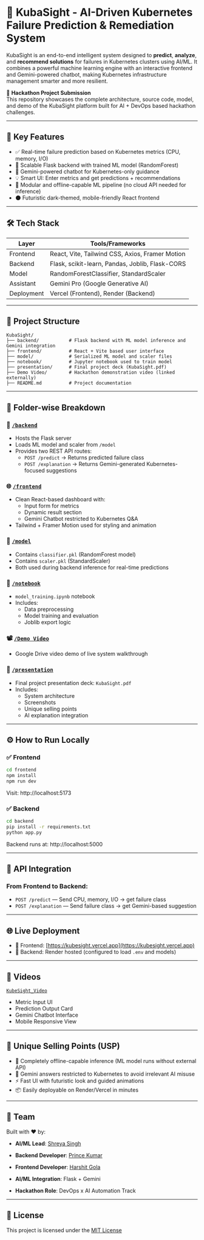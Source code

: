 
# 🚀 KubaSight - AI-Driven Kubernetes Failure Prediction & Remediation System



KubaSight is an end-to-end intelligent system designed to **predict**, **analyze**, and **recommend solutions** for failures in Kubernetes clusters using AI/ML. It combines a powerful machine learning engine with an interactive frontend and Gemini-powered chatbot, making Kubernetes infrastructure management smarter and more resilient.

🎯 **Hackathon Project Submission**  
This repository showcases the complete architecture, source code, model, and demo of the KubaSight platform built for AI + DevOps based hackathon challenges.

---

## 📌 Key Features

- ✅ Real-time failure prediction based on Kubernetes metrics (CPU, memory, I/O)
- 🔁 Scalable Flask backend with trained ML model (RandomForest)
- 🤖 Gemini-powered chatbot for Kubernetes-only guidance
- 💡 Smart UI: Enter metrics and get predictions + recommendations
- 🧠 Modular and offline-capable ML pipeline (no cloud API needed for inference)
- 🌑 Futuristic dark-themed, mobile-friendly React frontend

---

## 🛠️ Tech Stack

| Layer      | Tools/Frameworks |
|------------|------------------|
| Frontend   | React, Vite, Tailwind CSS, Axios, Framer Motion |
| Backend    | Flask, scikit-learn, Pandas, Joblib, Flask-CORS |
| Model      | RandomForestClassifier, StandardScaler |
| Assistant  | Gemini Pro (Google Generative AI) |
| Deployment | Vercel (Frontend), Render (Backend) |

---

## 🧩 Project Structure

```plaintext
KubaSight/
├── backend/           # Flask backend with ML model inference and Gemini integration
├── frontend/          # React + Vite based user interface
├── model/             # Serialized ML model and scaler files
├── notebook/          # Jupyter notebook used to train model
├── presentation/      # Final project deck (KubaSight.pdf)
├── Demo Video/        # Hackathon demonstration video (linked externally)
├── README.md          # Project documentation
```

---

## 📁 Folder-wise Breakdown

### 🔧 [`/backend`](https://github.com/ssshreya24/KubaSight/tree/main/backend)
- Hosts the Flask server
- Loads ML model and scaler from `/model`
- Provides two REST API routes:
  - `POST /predict` → Returns predicted failure class
  - `POST /explanation` → Returns Gemini-generated Kubernetes-focused suggestions

### 🌐 [`/frontend`](https://github.com/ssshreya24/KubaSight/tree/main/frontend)
- Clean React-based dashboard with:
  - Input form for metrics
  - Dynamic result section
  - Gemini Chatbot restricted to Kubernetes Q&A
- Tailwind + Framer Motion used for styling and animation

### 🧠 [`/model`](https://github.com/ssshreya24/KubaSight/tree/main/model)
- Contains `classifier.pkl` (RandomForest model)
- Contains `scaler.pkl` (StandardScaler)
- Both used during backend inference for real-time predictions

### 📓 [`/notebook`](https://github.com/ssshreya24/KubaSight/tree/main/notebook)
- `model_training.ipynb` notebook
- Includes:
  - Data preprocessing
  - Model training and evaluation
  - Joblib export logic

### 📽️ [`/Demo Video`](https://drive.google.com/file/d/1g3C7yC7yZGptnkACpHKP7bEcg2kZVx_r/view?usp=sharing)
- Google Drive video demo of live system walkthrough

### 🧾 [`/presentation`](https://github.com/ssshreya24/KubaSight/tree/main/presentation)
- Final project presentation deck: `KubaSight.pdf`
- Includes:
  - System architecture
  - Screenshots
  - Unique selling points
  - AI explanation integration

---

## ⚙️ How to Run Locally

### ✅ Frontend

```bash
cd frontend
npm install
npm run dev
```
Visit: http://localhost:5173

### ✅ Backend

```bash
cd backend
pip install -r requirements.txt
python app.py
```
Backend runs at: http://localhost:5000

---

## 🔌 API Integration

### From Frontend to Backend:

- `POST /predict` — Send CPU, memory, I/O → get failure class
- `POST /explanation` — Send failure class → get Gemini-based suggestion

---

## 🌐 Live Deployment

- 🔗 Frontend: [https://kubesight.vercel.app](https://kubesight.vercel.app)
- 🔧 Backend: Render hosted (configured to load `.env` and models)

---

## 📸 Videos 
[`KubeSight_Video`](https://drive.google.com/file/d/1d4LXaCOl2NZrEBP6Br8ullzGhBzJndVx/view)
- Metric Input UI  
- Prediction Output Card  
- Gemini Chatbot Interface  
- Mobile Responsive View  

---

## 🏁 Unique Selling Points (USP)

- 🔐 Completely offline-capable inference (ML model runs without external API)
- 🤖 Gemini answers restricted to Kubernetes to avoid irrelevant AI misuse
- ⚡ Fast UI with futuristic look and guided animations
- 📦 Easily deployable on Render/Vercel in minutes

---

## 👥 Team

Built with ❤️ by:

- **AI/ML Lead**: [Shreya Singh](https://github.com/ssshreya24)
- **Backend Developer**: [Prince Kumar](https://github.com/Ranaprince19)
- **Frontend Developer**: [Harshit Gola](https://github.com/itsharshit07)

- **AI/ML Integration**: Flask + Gemini
- **Hackathon Role**: DevOps x AI Automation Track

---

## 📄 License

This project is licensed under the [MIT License](./LICENSE)
